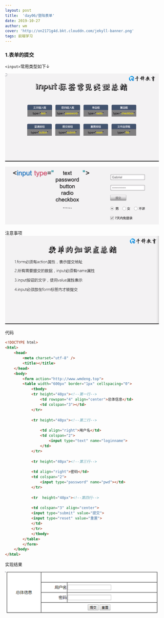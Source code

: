 ```yaml
---
layout: post
title:  'day06/登陆表单'
date: 2019-10-27
author: wm
cover: 'http://on2171g4d.bkt.clouddn.com/jekyll-banner.png'
tags: 前端学习
---
```




### 1.表单的提交
``<input>``常用类型如下↓

![avatar](/assets/img//input标签属性.png)


![avatar](/assets/img//提交知识点.png)

注意事项
![avatar](/assets/img//表单知识点.png)
 
代码

```HTML
<!DOCTYPE html>
<html>
	<head>
		<meta charset="utf-8" />
		<title></title>
	</head>
	<body>
		<form action="http://www.wmdeng.top">
		<table width="600px" border="1px" cellspacing="0">
			<tbody>
			<tr height="40px"><!--第一行-->	
				<td rowspan="4" align="center">总体信息</td>
				<td colspan="3"></td>
			</tr>
			
			<tr height="40px"><!--第二行-->
				
				<td align="right">用户名</td>
				<td colspan="2">
					<input type="text" name="loginname">
				</td>
			</tr>
			
			<tr height="40px"><!--第三行-->
			
			<td align="right">密码</td>
			<td colspan="2">
				<input type="password" name="pwd"></td>
			</tr>
			
			<tr  height="40px"><!--第四行-->
			
			<td colspan="3" align="center">
			<input type="submit" value="提交">
			<input type="reset" value="重置">
			</td>
			</tr>
			</tbody>
		</table>
		</form>
	</body>
</html>
```
实现结果

![avatar](/assets/img//表格截图.png)